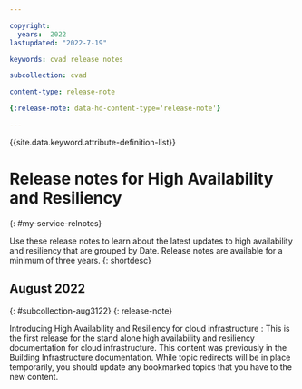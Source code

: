 ```yaml
---

copyright:
  years:  2022
lastupdated: "2022-7-19"

keywords: cvad release notes

subcollection: cvad

content-type: release-note

{:release-note: data-hd-content-type='release-note'}

---
```


<!-- keywords values above are place holders. Actual values should be pulled from the release notes entries. -->

{{site.data.keyword.attribute-definition-list}}

<!-- You must add the release-note content type in your attribute definitions AND to each release note H2. This will ensure that the release note entry is pulled into the notifications library. -->

# Release notes for High Availability and Resiliency
{: #my-service-relnotes}

<!-- The title of your H1 should be Release notes for _service-name_, where _service-name_ is the non-trademarked short version keyref. Include your service name as a search keyword at the top of your Markdown file. See the example keywords above. -->

Use these release notes to learn about the latest updates to high availability and resiliency that are grouped by Date. Release notes are available for a minimum of three years.
{: shortdesc}


## August 2022
{: #subcollection-aug3122}
{: release-note}

Introducing High Availability and Resiliency for cloud infrastructure
: This is the first release for the stand alone high availability and resiliency documentation for cloud infrastructure.  This content was previously in the Building Infrastructure documentation. While topic redirects will be in place temporarily, you should update any bookmarked topics that you have to the new content.

<!-- placeholder
### 29 July 2022
{: #cvad-jul2922}
{: release-note}

Log Analysis
:   Added centralized logging.

-->

